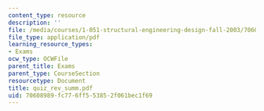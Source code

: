 ```yaml
---
content_type: resource
description: ''
file: /media/courses/1-051-structural-engineering-design-fall-2003/70608989fc776ff553852f061bec1f69_quiz_rev_summ.pdf
file_type: application/pdf
learning_resource_types:
- Exams
ocw_type: OCWFile
parent_title: Exams
parent_type: CourseSection
resourcetype: Document
title: quiz_rev_summ.pdf
uid: 70608989-fc77-6ff5-5385-2f061bec1f69
---
```

